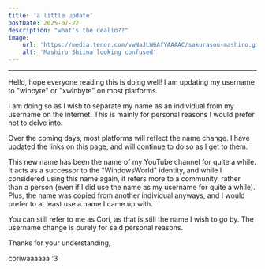 ```yaml
---
title: 'a little update'
postDate: 2025-07-22
description: "what's the dealio??"
image:
    url: 'https://media.tenor.com/vwNaJLW6AfYAAAAC/sakurasou-mashiro.gif' 
    alt: 'Mashiro Shiina looking confused'
---
```

____________________________________________________________________________________________
Hello, hope everyone reading this is doing well! I am updating my username to "winbyte" or "xwinbyte" on most platforms.

I am doing so as I wish to separate my name as an individual from my username on the internet. This is mainly for personal reasons I would prefer not to delve into.

Over the coming days, most platforms will reflect the name change. I have updated the links on this page, and will continue to do so as I get to them.

This new name has been the name of my YouTube channel for quite a while. It acts as a successor to the "WindowsWorld" identity, and while 
I considered using this name again, it refers more to a community, rather than a person (even if I did use the name as my username for quite a while).
Plus, the name was copied from another individual anyways, and I would prefer to at least use a name I came up with. 

You can still refer to me as Cori, as that is still the name I wish to go by. The username change is purely for said personal reasons. 

Thanks for your understanding,

coriwaaaaaa :3